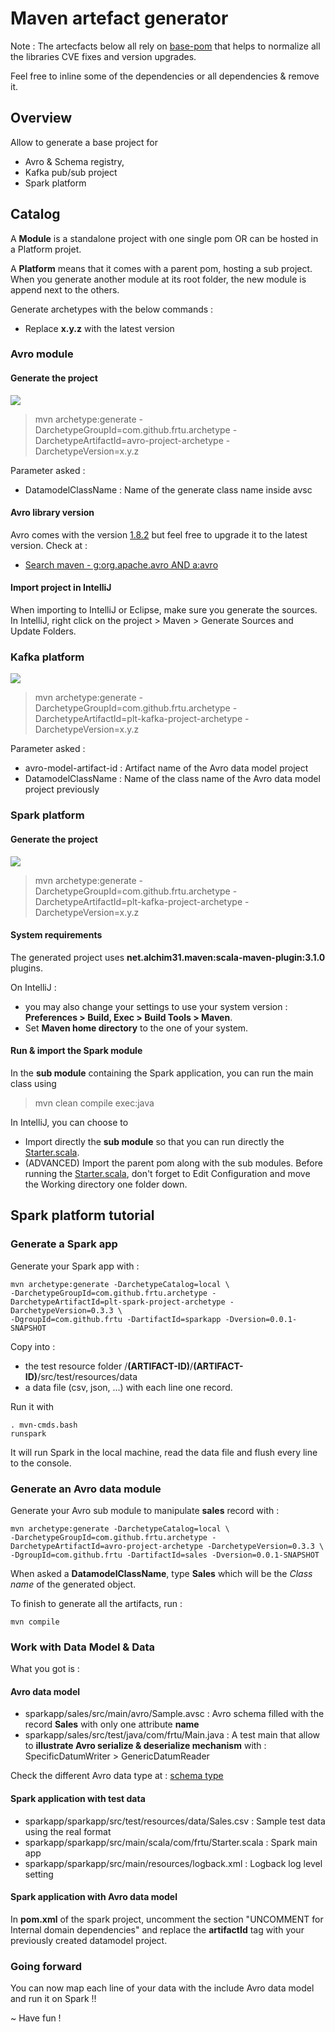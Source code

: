 # Maven artefact generator

Note : The artecfacts below all rely on [base-pom](https://search.maven.org/artifact/com.github.frtu.archetype/base-pom/0.3.4/pom) that helps to normalize all the libraries CVE fixes and version upgrades.

Feel free to inline some of the dependencies or all dependencies & remove it.

## Overview

Allow to generate a base project for 

- Avro & Schema registry, 
- Kafka pub/sub project
- Spark platform

## Catalog

A **Module** is a standalone project with one single pom OR can be hosted in a Platform projet.

A **Platform** means that it comes with a parent pom, hosting a sub project. When you generate another module at its root folder, the new module is append next to the others.

Generate archetypes with the below commands :

- Replace **x.y.z** with the latest version

### Avro module
#### Generate the project
[<img src="https://img.shields.io/maven-central/v/com.github.frtu.archetype/avro-project-archetype.svg?label=latest%20release%20:%20avro-project-archetype"/>](https://search.maven.org/#search%7Cga%7C1%7Ca%3A%22avro-project-archetype%22+g%3A%22com.github.frtu.archetype%22)

> mvn archetype:generate -DarchetypeGroupId=com.github.frtu.archetype -DarchetypeArtifactId=avro-project-archetype -DarchetypeVersion=x.y.z

Parameter asked :

* DatamodelClassName : Name of the generate class name inside avsc

#### Avro library version

Avro comes with the version [1.8.2](https://search.maven.org/artifact/org.apache.avro/avro/1.8.2/bundle) but feel free to upgrade it to the latest version. Check at :

* [Search maven - g:org.apache.avro AND a:avro](https://search.maven.org/search?q=g:org.apache.avro%20AND%20a:avro&core=gav)

#### Import project in IntelliJ

When importing to IntelliJ or Eclipse, make sure you generate the sources. In IntelliJ, right click on the project > Maven > Generate Sources and Update Folders.

### Kafka platform

[<img src="https://img.shields.io/maven-central/v/com.github.frtu.archetype/plt-kafka-project-archetype.svg?label=latest%20release%20:%20plt-kafka-project-archetype"/>](https://search.maven.org/#search%7Cga%7C1%7Ca%3A%22plt-kafka-project-archetype%22+g%3A%22com.github.frtu.archetype%22)


> mvn archetype:generate -DarchetypeGroupId=com.github.frtu.archetype -DarchetypeArtifactId=plt-kafka-project-archetype -DarchetypeVersion=x.y.z

Parameter asked :

* avro-model-artifact-id : Artifact name of the Avro data model project
* DatamodelClassName : Name of the class name of the Avro data model project previously

### Spark platform

#### Generate the project

[<img src="https://img.shields.io/maven-central/v/com.github.frtu.archetype/plt-spark-project-archetype.svg?label=latest%20release%20:%20plt-spark-project-archetype"/>](https://search.maven.org/#search%7Cga%7C1%7Ca%3A%22plt-spark-project-archetype%22+g%3A%22com.github.frtu.archetype%22)


> mvn archetype:generate -DarchetypeGroupId=com.github.frtu.archetype -DarchetypeArtifactId=plt-kafka-project-archetype -DarchetypeVersion=x.y.z

#### System requirements

The generated project uses **net.alchim31.maven:scala-maven-plugin:3.1.0** plugins.

On IntelliJ :

* you may also change your settings to use your system version : **Preferences > Build, Exec > Build Tools > Maven**. 
* Set **Maven home directory** to the one of your system.

#### Run & import the Spark module

In the **sub module** containing the Spark application, you can run the main class using

> mvn clean compile exec:java

In IntelliJ, you can choose to 

- Import directly the **sub module** so that you can run directly the [Starter.scala](https://github.com/frtu/governance-toolbox/blob/master/archetype/plt-spark-project/src/main/resources/archetype-resources/__rootArtifactId__/src/main/scala/Starter.scala). 
- (ADVANCED) Import the parent pom along with the sub modules. Before running the [Starter.scala](https://github.com/frtu/governance-toolbox/blob/master/archetype/plt-spark-project/src/main/resources/archetype-resources/__rootArtifactId__/src/main/scala/Starter.scala), don't forget to Edit Configuration and move the Working directory one folder down.

## Spark platform tutorial

### Generate a Spark app

Generate your Spark app with :

```
mvn archetype:generate -DarchetypeCatalog=local \
-DarchetypeGroupId=com.github.frtu.archetype -DarchetypeArtifactId=plt-spark-project-archetype -DarchetypeVersion=0.3.3 \
-DgroupId=com.github.frtu -DartifactId=sparkapp -Dversion=0.0.1-SNAPSHOT
```

Copy into :

- the test resource folder /**(ARTIFACT-ID)**/**(ARTIFACT-ID)**/src/test/resources/data
- a data file (csv, json, ...) with each line one record.

Run it with 

```
. mvn-cmds.bash
runspark
```

It will run Spark in the local machine, read the data file and flush every line to the console.

### Generate an Avro data module

Generate your Avro sub module to manipulate **sales** record with :

```
mvn archetype:generate -DarchetypeCatalog=local \
-DarchetypeGroupId=com.github.frtu.archetype -DarchetypeArtifactId=avro-project-archetype -DarchetypeVersion=0.3.3 \
-DgroupId=com.github.frtu -DartifactId=sales -Dversion=0.0.1-SNAPSHOT
```

When asked a **DatamodelClassName**, type **Sales** which will be the *Class name* of the generated object.

To finish to generate all the artifacts, run : 

```
mvn compile
```

### Work with Data Model & Data

What you got is :

#### Avro data model

* sparkapp/sales/src/main/avro/Sample.avsc : Avro schema filled with the record **Sales** with only one attribute **name**
* sparkapp/sales/src/test/java/com/frtu/Main.java : A test main that allow to **illustrate Avro serialize & deserialize mechanism** with : SpecificDatumWriter > GenericDatumReader

Check the different Avro data type at : [schema type](https://avro.apache.org/docs/1.8.1/spec.html#schemas)

#### Spark application with test data

* sparkapp/sparkapp/src/test/resources/data/Sales.csv : Sample test data using the real format
* sparkapp/sparkapp/src/main/scala/com/frtu/Starter.scala : Spark main app
* sparkapp/sparkapp/src/main/resources/logback.xml : Logback log level setting 

#### Spark application with Avro data model

In **pom.xml** of the spark project, uncomment the section "UNCOMMENT for Internal domain dependencies" and replace the **artifactId** tag with your previously created datamodel project.

### Going forward

You can now map each line of your data with the include Avro data model and run it on Spark !!

~ Have fun !
